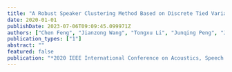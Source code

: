 ```yaml
---
title: "A Robust Speaker Clustering Method Based on Discrete Tied Variational Autoencoder"
date: 2020-01-01
publishDate: 2023-07-06T09:09:45.099971Z
authors: ["Chen Feng", "Jianzong Wang", "Tongxu Li", "Junqing Peng", "Jing Xiao"]
publication_types: ["1"]
abstract: ""
featured: false
publication: "*2020 IEEE International Conference on Acoustics, Speech and Signal Processing, ICASSP 2020, Barcelona, Spain, May 4-8, 2020*"
---
```


